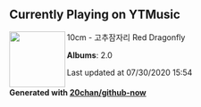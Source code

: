 ## Currently Playing on YTMusic

[<img align="left" width="100" src="https://lh3.googleusercontent.com/3dOAYKoEyUigeMDZjUtRvT6NO0TQsgGn-BXLB2qlVo3GA4B8hXrTJdWVnFry6B3i4UYntXIEsWrhWyk">](https://music.youtube.com/channel/UC9oomNHPNLrh819sxCgcYTA)

10cm - 고추잠자리 Red Dragonfly

**Albums**: 2.0

Last updated at 07/30/2020 15:54

#### Generated with [20chan/github-now](https://github.com/20chan/github-now)


<!--
**20chan/20chan** is a ✨ _special_ ✨ repository because its `README.md` (this file) appears on your GitHub profile.

Here are some ideas to get you started:

- 🔭 I’m currently working on ...
- 🌱 I’m currently learning ...
- 👯 I’m looking to collaborate on ...
- 🤔 I’m looking for help with ...
- 💬 Ask me about ...
- 📫 How to reach me: ...
- 😄 Pronouns: ...
- ⚡ Fun fact: ...
-->
